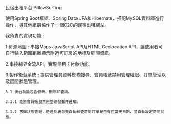 民宿出租平台 PillowSurfing

使用Spring Boot框架、Spring Data JPA和Hibernate，搭配MySQL資料庫進行操作，與其他組員協作了一個C2C的民宿出租網站。

我負責的實現功能 :

1.房源地圖 : 串接Maps JavaScript API及HTML Geolocation API，讓使用者可自行輸入範圍距離顯示附近可訂房的地標及房間資訊。

2.串接綠界金流API，實現信用卡付款功能。

3.製作後台系統 : 提供管理員資料模糊搜尋、會員帳號禁用管理權限、訂單管理以及房間狀態管理。

    3.1 後台功能包含修改、刪除和查詢。
  
    3.1.1 能將會員帳號禁用並寄發郵件通知。
  
    3.1.2 房間狀態管理，透過系統每天自動檢查房間訂單是否有在當天日期，並自動設定房間狀態。
